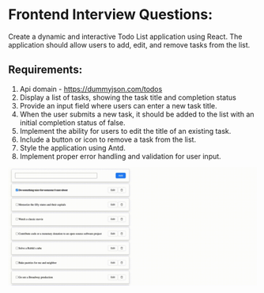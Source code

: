 # Frontend Interview Questions:

Create a dynamic and interactive Todo List application using React. The application should allow users to add, edit, and remove tasks from the list.

## Requirements:

1. Api domain - https://dummyjson.com/todos
2. Display a list of tasks, showing the task title and completion status
3. Provide an input field where users can enter a new task title.
4. When the user submits a new task, it should be added to the list with an initial completion status of false.
5. Implement the ability for users to edit the title of an existing task.
6. Include a button or icon to remove a task from the list.
7. Style the application using Antd.
8. Implement proper error handling and validation for user input.

![](https://github.com/omer72/todo/blob/main/screencast.gif)
